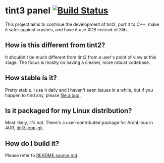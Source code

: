 # tint3 panel [![Build Status](https://travis-ci.org/jmc-88/tint3.svg?branch=master)](https://travis-ci.org/jmc-88/tint3)

This project aims to continue the development of tint2, port it to C++, make it safer against crashes, and have it use XCB instead of Xlib.

## How is this different from tint2?

It shouldn't be much different from tint2 from a user's point of view at this stage. The focus is mostly on having a cleaner, more robust codebase.

## How stable is it?

Pretty stable. I use it daily and I haven't seen issues in a while, but if you happen to find any, please [file a bug](https://github.com/jmc-88/tint3/issues).

## Is it packaged for my Linux distribution?

Most likely, it's not. There's a user-contributed package for ArchLinux in AUR, [tint3-cpp-git](https://aur.archlinux.org/packages/tint3-cpp-git).

## How do I build it?

Please refer to [README.source.md](README.source.md).
